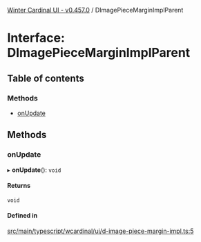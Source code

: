 [Winter Cardinal UI - v0.457.0](../index.md) / DImagePieceMarginImplParent

# Interface: DImagePieceMarginImplParent

## Table of contents

### Methods

- [onUpdate](DImagePieceMarginImplParent.md#onupdate)

## Methods

### onUpdate

▸ **onUpdate**(): `void`

#### Returns

`void`

#### Defined in

[src/main/typescript/wcardinal/ui/d-image-piece-margin-impl.ts:5](https://github.com/winter-cardinal/winter-cardinal-ui/blob/v0.457.0/src/main/typescript/wcardinal/ui/d-image-piece-margin-impl.ts#L5)
